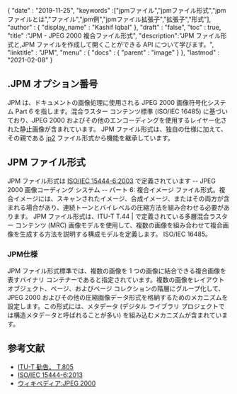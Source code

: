 {
  "date" : "2019-11-25",
  "keywords" :["jpmファイル","jpmファイル形式","jpmファイルとは","ファイル","jpm例","jpmファイル拡張子","拡張子","形式"],
  "author" : {
    "display_name" : "Kashif Iqbal"
},
  "draft" : "false",
  "toc" : true,
  "title" :"JPM - JPEG 2000 複合ファイル形式",
  "description":"JPM ファイル形式と,JPM ファイルを作成して開くことができる API について学びます。",
  "linktitle" : "JPM",
  "menu" : {
    "docs" : {
      "parent" : "image"
}
},
  "lastmod" : "2021-02-08"
}

## .JPM オプション番号

JPM は、ドキュメントの画像処理に使用される JPEG 2000 画像符号化システム Part 6 を指します。混合ラスター コンテンツ標準 (ISO/IEC 16485) に基づいており、JPEG 2000 およびその他のエンコーディングを使用するレイヤー化された静止画像が含まれています。 JPM ファイル形式は、独自の仕様に加えて、その親である [jp2](/image/jp2/) ファイル形式から機能を継承しています。

## JPM ファイル形式

JPM ファイル形式は [ISO/IEC 15444-6:2003](https://www.iso.org/standard/61124.html) で定義されています -- JPEG 2000 画像コーディング システム -- パート 6: 複合イメージ ファイル形式。複合イメージには、スキャンされたイメージ、合成イメージ、またはその両方が含まれる場合があり、連続トーンとバイレベルの圧縮方法を組み合わせる必要があります。 JPM ファイル形式は、ITU-T T.44 | で定義されている多層混合ラスター コンテンツ (MRC) 画像モデルを使用して、複数の画像を組み合わせて複合画像を生成する方法を説明する構成モデルを定義します。 ISO/IEC 16485。

### JPM仕様
JPM ファイル形式標準では、複数の画像を 1 つの画像に結合できる複合画像を表すバイナリ コンテナーであると指定されています。複数の画像をレイアウト オブジェクト、ページ、およびページ コレクションの階層にグループ化して、JPEG 2000 およびその他の圧縮画像データ形式を格納するためのメカニズムを設定します。この形式には、メタデータ (デジタル ライブラリ プロジェクトでは構造メタデータと呼ばれることが多い) を組み込むメカニズムが含まれています。

## 参考文献

* [ITU-T 勧告。 T.805](http://www.itu.int/rec/T-REC-T.805/en)
* [ISO/IEC 15444-6:2013](https://www.iso.org/standard/61124.html)
* [ウィキペディア:JPEG 2000](https://en.wikipedia.org/wiki/JPEG_2000)


